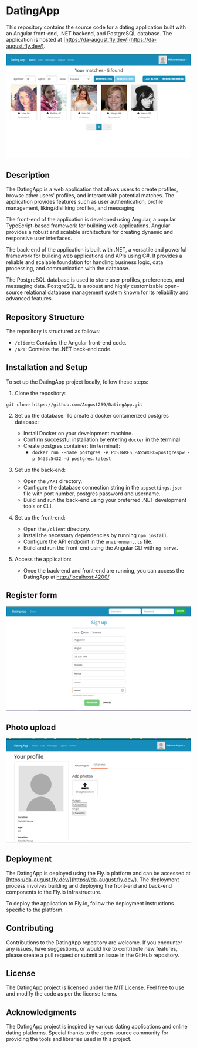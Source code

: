 # DatingApp

This repository contains the source code for a dating application built with an Angular front-end, .NET backend, and PostgreSQL database. The application is hosted at [https://da-august.fly.dev/](https://da-august.fly.dev/).

![Main page](./Images/HomePage.png)


## Description

The DatingApp is a web application that allows users to create profiles, browse other users' profiles, and interact with potential matches. The application provides features such as user authentication, profile management, liking/disliking profiles, and messaging.

The front-end of the application is developed using Angular, a popular TypeScript-based framework for building web applications. Angular provides a robust and scalable architecture for creating dynamic and responsive user interfaces.

The back-end of the application is built with .NET, a versatile and powerful framework for building web applications and APIs using C#. It provides a reliable and scalable foundation for handling business logic, data processing, and communication with the database.

The PostgreSQL database is used to store user profiles, preferences, and messaging data. PostgreSQL is a robust and highly customizable open-source relational database management system known for its reliability and advanced features.


## Repository Structure

The repository is structured as follows:

- `/client`: Contains the Angular front-end code.
- `/API`: Contains the .NET back-end code.

## Installation and Setup

To set up the DatingApp project locally, follow these steps:

1. Clone the repository:

```shell
git clone https://github.com/August269/DatingApp.git
```

2. Set up the database:
To create a docker containerized postgres database:
   - Install Docker on your development machine.
   - Confirm successful installation by entering `docker` in the terminal
   - Create postgres container: (in terminal):
        - `docker run --name postgres -e POSTGRES_PASSWORD=postgrespw -p 5433:5432 -d postgres:latest`

3. Set up the back-end:
   - Open the `/API` directory.
   - Configure the database connection string in the `appsettings.json` file with port number, postgres password and username.
   - Build and run the back-end using your preferred .NET development tools or CLI.

4. Set up the front-end:
   - Open the `/client` directory.
   - Install the necessary dependencies by running `npm install`.
   - Configure the API endpoint in the `environment.ts` file.
   - Build and run the front-end using the Angular CLI with `ng serve`.

5. Access the application:
   - Once the back-end and front-end are running, you can access the DatingApp at [http://localhost:4200/](http://localhost:4200/).

## Register form
![Main page](./Images/LoginForm.png)

## Photo upload
![Main page](./Images/PhotoUpload.png)

## Deployment

The DatingApp is deployed using the Fly.io platform and can be accessed at [https://da-august.fly.dev/](https://da-august.fly.dev/). The deployment process involves building and deploying the front-end and back-end components to the Fly.io infrastructure.

To deploy the application to Fly.io, follow the deployment instructions specific to the platform.

## Contributing

Contributions to the DatingApp repository are welcome. If you encounter any issues, have suggestions, or would like to contribute new features, please create a pull request or submit an issue in the GitHub repository.

## License

The DatingApp project is licensed under the [MIT License](LICENSE). Feel free to use and modify the code as per the license terms.

## Acknowledgments

The DatingApp project is inspired by various dating applications and online dating platforms. Special thanks to the open-source community for providing the tools and libraries used in this project.

